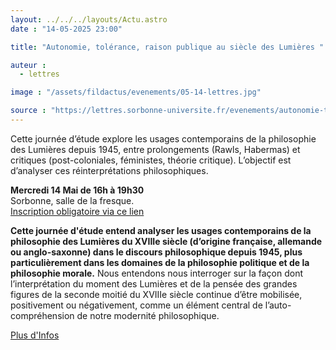 ```yaml
---
layout: ../../../layouts/Actu.astro
date : "14-05-2025 23:00"

title: "Autonomie, tolérance, raison publique au siècle des Lumières "

auteur :
  - lettres

image : "/assets/fildactus/evenements/05-14-lettres.jpg"

source : "https://lettres.sorbonne-universite.fr/evenements/autonomie-tolerance-raison-publique-au-siecle-des-lumieres"
---
```


Cette journée d’étude explore les usages contemporains de la philosophie des Lumières depuis 1945, entre prolongements (Rawls, Habermas) et critiques (post-coloniales, féministes, théorie critique). L’objectif est d’analyser ces réinterprétations philosophiques.

__Mercredi 14 Mai de 16h à 19h30__  
Sorbonne, salle de la fresque.  
[Inscription obligatoire via ce lien](https://www.billetweb.fr/saison-france-bresil-en-sorbonne)

__Cette journée d'étude entend analyser les usages contemporains de la philosophie des Lumières du XVIIIe siècle (d’origine française, allemande ou anglo-saxonne) dans le discours philosophique depuis 1945, plus particulièrement dans les domaines de la philosophie politique et de la philosophie morale.__ Nous entendons nous interroger sur la façon dont l’interprétation du moment des Lumières et de la pensée des grandes figures de la seconde moitié du XVIIIe siècle continue d’être mobilisée, positivement ou négativement, comme un élément central de l’auto-compréhension de notre modernité philosophique.

[Plus d'Infos](https://lettres.sorbonne-universite.fr/evenements/autonomie-tolerance-raison-publique-au-siecle-des-lumieres)